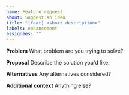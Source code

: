 ```yaml
---
name: Feature request
about: Suggest an idea
title: "[feat] <short description>"
labels: enhancement
assignees: ""
---
```


**Problem**
What problem are you trying to solve?

**Proposal**
Describe the solution you'd like.

**Alternatives**
Any alternatives considered?

**Additional context**
Anything else?
